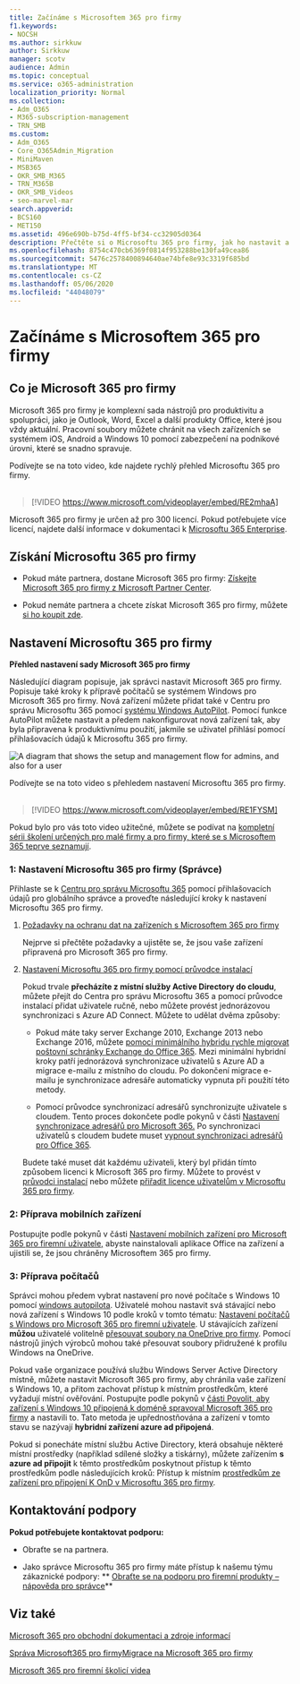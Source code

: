 ```yaml
---
title: Začínáme s Microsoftem 365 pro firmy
f1.keywords:
- NOCSH
ms.author: sirkkuw
author: Sirkkuw
manager: scotv
audience: Admin
ms.topic: conceptual
ms.service: o365-administration
localization_priority: Normal
ms.collection:
- Adm_O365
- M365-subscription-management
- TRN_SMB
ms.custom:
- Adm_O365
- Core_O365Admin_Migration
- MiniMaven
- MSB365
- OKR_SMB_M365
- TRN_M365B
- OKR_SMB_Videos
- seo-marvel-mar
search.appverid:
- BCS160
- MET150
ms.assetid: 496e690b-b75d-4ff5-bf34-cc32905d0364
description: Přečtěte si o Microsoftu 365 pro firmy, jak ho nastavit a jak připravit zařízení a počítače uživatelů, abyste zajistili, že jsou chráněni Microsoftem 365 pro firmy.
ms.openlocfilehash: 8754c470cb6369f0814f953288be130fa49cea86
ms.sourcegitcommit: 5476c2578400894640ae74bfe8e93c3319f685bd
ms.translationtype: MT
ms.contentlocale: cs-CZ
ms.lasthandoff: 05/06/2020
ms.locfileid: "44048079"
---
```

# <a name="get-started-with-microsoft-365-for-business"></a>Začínáme s Microsoftem 365 pro firmy

## <a name="what-is-microsoft-365-for-business"></a>Co je Microsoft 365 pro firmy

Microsoft 365 pro firmy je komplexní sada nástrojů pro produktivitu a spolupráci, jako je Outlook, Word, Excel a další produkty Office, které jsou vždy aktuální. Pracovní soubory můžete chránit na všech zařízeních se systémem iOS, Android a Windows 10 pomocí zabezpečení na podnikové úrovni, které se snadno spravuje.

Podívejte se na toto video, kde najdete rychlý přehled Microsoftu 365 pro firmy.<br><br>

> [!VIDEO https://www.microsoft.com/videoplayer/embed/RE2mhaA] 
  
Microsoft 365 pro firmy je určen až pro 300 licencí. Pokud potřebujete více licencí, najdete další informace v dokumentaci k [Microsoftu 365 Enterprise](https://go.microsoft.com/fwlink/p/?linkid=860986). 
  
## <a name="get-microsoft-365-for-business"></a>Získání Microsoftu 365 pro firmy

- Pokud máte partnera, dostane Microsoft 365 pro firmy: [Získejte Microsoft 365 pro firmy z Microsoft Partner Center](get-microsoft-365-business.md).
    
- Pokud nemáte partnera a chcete získat Microsoft 365 pro firmy, můžete [si ho koupit zde](https://www.microsoft.com/microsoft-365/business).
    
## <a name="set-up-microsoft-365-for-business"></a>Nastavení Microsoftu 365 pro firmy

 **Přehled nastavení sady Microsoft 365 pro firmy**
  
Následující diagram popisuje, jak správci nastavit Microsoft 365 pro firmy. Popisuje také kroky k přípravě počítačů se systémem Windows pro Microsoft 365 pro firmy. Nová zařízení můžete přidat také v Centru pro správu Microsoftu 365 pomocí [systému Windows AutoPilot](add-autopilot-devices-and-profile.md). Pomocí funkce AutoPilot můžete nastavit a předem nakonfigurovat nová zařízení tak, aby byla připravena k produktivnímu použití, jakmile se uživatel přihlásí pomocí přihlašovacích údajů k Microsoftu 365 pro firmy.
  
![A diagram that shows the setup and management flow for admins, and also for a user](../media/249f81fc-7e79-44c7-8425-3a0b7b651c3b.png)

Podívejte se na toto video s přehledem nastavení Microsoftu 365 pro firmy.<br><br>

> [!VIDEO https://www.microsoft.com/videoplayer/embed/RE1FYSM] 

Pokud bylo pro vás toto video užitečné, můžete se podívat na [kompletní sérii školení určených pro malé firmy a pro firmy, které se s Microsoftem 365 teprve seznamují](https://support.office.com/article/6ab4bbcd-79cf-4000-a0bd-d42ce4d12816).

  
### <a name="1-set-up-microsoft-365-for-business-admin"></a>1: Nastavení Microsoftu 365 pro firmy (Správce)

Přihlaste se k [Centru pro správu Microsoftu 365](https://portal.office.com/adminportal/home) pomocí přihlašovacích údajů pro globálního správce a proveďte následující kroky k nastavení Microsoftu 365 pro firmy. 
  
1. [Požadavky na ochranu dat na zařízeních s Microsoftem 365 pro firmy](pre-requisites-for-data-protection.md)
    
    Nejprve si přečtěte požadavky a ujistěte se, že jsou vaše zařízení připravená pro Microsoft 365 pro firmy.
    
2. [Nastavení Microsoftu 365 pro firmy pomocí průvodce instalací](set-up.md)
    
    Pokud trvale **přecházíte z místní služby Active Directory do cloudu**, můžete přejít do Centra pro správu Microsoftu 365 a pomocí průvodce instalací přidat uživatele ručně, nebo můžete provést jednorázovou synchronizaci s Azure AD Connect. Můžete to udělat dvěma způsoby: 
    
    - Pokud máte taky server Exchange 2010, Exchange 2013 nebo Exchange 2016, můžete [pomocí minimálního hybridu rychle migrovat poštovní schránky Exchange do Office 365](https://support.office.com/article/fdecceed-0702-4af3-85be-f2a0013937ef). Mezi minimální hybridní kroky patří jednorázová synchronizace uživatelů s Azure AD a migrace e-mailu z místního do cloudu. Po dokončení migrace e-mailu je synchronizace adresáře automaticky vypnuta při použití této metody.
    
    - Pomocí průvodce synchronizací adresářů synchronizujte uživatele s cloudem. Tento proces dokončete podle pokynů v části [Nastavení synchronizace adresářů pro Microsoft 365.](https://support.office.com/article/1b3b5318-6977-42ed-b5c7-96fa74b08846) Po synchronizaci uživatelů s cloudem budete muset [vypnout synchronizaci adresářů pro Office 365](https://support.office.com/article/ee5f861e-bd48-4267-83d1-a4ead4b4a00d).
    
    Budete také muset dát každému uživateli, který byl přidán tímto způsobem licenci k Microsoft 365 pro firmy. Můžete to provést v [průvodci instalací](set-up.md) nebo můžete [přiřadit licence uživatelům v Microsoftu 365 pro firmy](https://docs.microsoft.com/microsoft-365/admin/add-users/add-users).
    
### <a name="2-prepare-mobile-devices"></a>2: Příprava mobilních zařízení

Postupujte podle pokynů v části [Nastavení mobilních zařízení pro Microsoft 365 pro firemní uživatele,](set-up-mobile-devices.md) abyste nainstalovali aplikace Office na zařízení a ujistili se, že jsou chráněny Microsoftem 365 pro firmy. 
  
### <a name="3-prepare-pcs"></a>3: Příprava počítačů

Správci mohou předem vybrat nastavení pro nové počítače s Windows 10 pomocí [windows autopilota](add-autopilot-devices-and-profile.md). Uživatelé mohou nastavit svá stávající nebo nová zařízení s Windows 10 podle kroků v tomto tématu: [Nastavení počítačů s Windows pro Microsoft 365 pro firemní uživatele](set-up-windows-devices.md). U stávajících zařízení **můžou** uživatelé volitelně [přesouvat soubory na OneDrive pro firmy](move-files-to-onedrive.md). Pomocí nástrojů jiných výrobců mohou také přesouvat soubory přidružené k profilu Windows na OneDrive.
  
Pokud vaše organizace používá službu Windows Server Active Directory místně, můžete nastavit Microsoft 365 pro firmy, aby chránila vaše zařízení s Windows 10, a přitom zachovat přístup k místním prostředkům, které vyžadují místní ověřování. Postupujte podle pokynů v [části Povolit, aby zařízení s Windows 10 připojená k doméně spravoval Microsoft 365 pro firmy](manage-windows-devices.md) a nastavili to. Tato metoda je upřednostňována a zařízení v tomto stavu se nazývají **hybridní zařízení azure ad připojená**. 
  
Pokud si ponecháte místní službu Active Directory, která obsahuje některé místní prostředky (například sdílené složky a tiskárny), můžete zařízením **s azure ad připojit** k těmto prostředkům poskytnout přístup k těmto prostředkům podle následujících kroků: Přístup k místním [prostředkům ze zařízení pro připojení K OnD v Microsoftu 365 pro firmy](access-resources.md).
  
  
## <a name="contact-support"></a>Kontaktování podpory

 **Pokud potřebujete kontaktovat podporu:**
  
- Obraťte se na partnera.
    
- Jako správce Microsoftu 365 pro firmy máte přístup k našemu týmu zákaznické podpory: ** [Obraťte se na podporu pro firemní produkty – nápověda pro správce](https://support.office.com/article/32a17ca7-6fa0-4870-8a8d-e25ba4ccfd4b)**
    
## <a name="see-also"></a>Viz také

[Microsoft 365 pro obchodní dokumentaci a zdroje informací](https://go.microsoft.com/fwlink/p/?linkid=853701)
  
[Správa Microsoft365 pro firmy](manage.md)[Migrace na Microsoft 365 pro firmy](migrate-to-microsoft-365-business.md)

[Microsoft 365 pro firemní školicí videa](https://support.office.com/article/6ab4bbcd-79cf-4000-a0bd-d42ce4d12816) 
